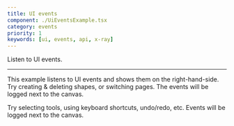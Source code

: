 ```yaml
---
title: UI events
component: ./UiEventsExample.tsx
category: events
priority: 1
keywords: [ui, events, api, x-ray]
---
```


Listen to UI events.

---

This example listens to UI events and shows them on the right-hand-side. Try creating & deleting shapes, or switching pages. The events will be logged next to the canvas.

Try selecting tools, using keyboard shortcuts, undo/redo, etc. Events will be logged next to the canvas.

